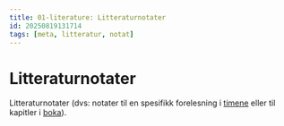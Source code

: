 ```yaml
---
title: 01-literature: Litteraturnotater   
id: 20250819131714
tags: [meta, litteratur, notat]
---
```


# Litteraturnotater
Litteraturnotater (dvs: notater til en spesifikk forelesning i [timene]([[20250818100422]]) eller til kapitler i [boka]([[20250819132052]])).
